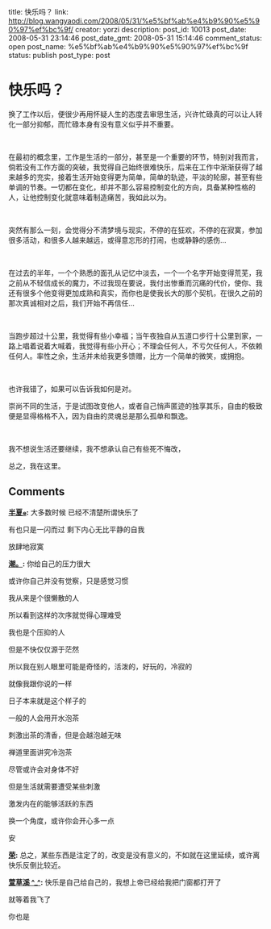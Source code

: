 title: 快乐吗？
link: http://blog.wangyaodi.com/2008/05/31/%e5%bf%ab%e4%b9%90%e5%90%97%ef%bc%9f/
creator: yorzi
description: 
post_id: 10013
post_date: 2008-05-31 23:14:46
post_date_gmt: 2008-05-31 15:14:46
comment_status: open
post_name: %e5%bf%ab%e4%b9%90%e5%90%97%ef%bc%9f
status: publish
post_type: post

# 快乐吗？

换了工作以后，便很少再用怀疑人生的态度去审思生活，兴许忙碌真的可以让人转化一部分抑郁，而忙碌本身有没有意义似乎并不重要。

 

在最初的概念里，工作是生活的一部分，甚至是一个重要的环节，特别对我而言，倘若没有工作方面的突破，我觉得自己始终很难快乐，后来在工作中渐渐获得了越来越多的充实，接着生活开始变得更为简单，简单的轨迹，平淡的轮廓，甚至有些单调的节奏。一切都在变化，却并不那么容易控制变化的方向，具备某种性格的人，让他控制变化就意味着制造痛苦，我如此以为。

 

突然有那么一刻，会觉得分不清梦境与现实，不停的在狂欢，不停的在寂寞，参加很多活动，和很多人越来越远，或得意忘形的打闹，也或静静的感伤...

 

在过去的半年，一个个熟悉的面孔从记忆中淡去，一个一个名字开始变得荒芜，我之前从不轻信成长的魔力，不过我现在要说，我付出惨重而沉痛的代价，使你、我还有很多个他变得更加成熟和真实，而你也是使我长大的那个契机，在很久之前的那次真诚相对之后，我们开始不再信任...

 

当跑步超过十公里，我觉得有些小幸福；当午夜独自从五道口步行十公里到家，一路上唱着说着大喊着，我觉得有些小开心；不理会任何人，不亏欠任何人，不依赖任何人。率性之余，生活并未给我更多馈赠，比方一个简单的微笑，或拥抱。

 

也许我错了，如果可以告诉我如何是对。

崇尚不同的生活，于是试图改变他人，或者自己悄声匿迹的独享其乐，自由的极致便是显得格格不入，因为自由的灵魂总是那么孤单和飘逸。

 

我不想说生活还要继续，我不想承认自己有些死不悔改，

总之，我在这里。

## Comments

**[半夏๑](#33 "2008-06-02 21:42:00"):** 大多数时候 已经不清楚所谓快乐了

有也只是一闪而过 剩下内心无比平静的自我

放肆地寂寞

**[潮。](#34 "2008-06-04 00:39:40"):** 你给自己的压力很大

或许你自己并没有觉察，只是感觉习惯

我从来是个很懒散的人

所以看到这样的次序就觉得心理难受

我也是个压抑的人

但是不快仅仅源于茫然

所以我在别人眼里可能是奇怪的，活泼的，好玩的，冷寂的

就像我跟你说的一样

日子本来就是这个样子的

一般的人会用开水泡茶

刺激出茶的清香，但是会越泡越无味

禅道里面讲究冷泡茶

尽管或许会对身体不好

但是生活就需要遭受某些刺激

激发内在的能够活跃的东西

换一个角度，或许你会开心多一点

安

**[荣](#35 "2008-06-04 19:27:57"):** 总之，某些东西是注定了的，改变是没有意义的，不如就在这里延续，或许离快乐反倒比较近。

**[萱草溪 ^_^](#36 "2008-06-05 16:12:26"):** 快乐是自己给自己的，我想上帝已经给我把门窗都打开了

就等着我飞了

你也是

